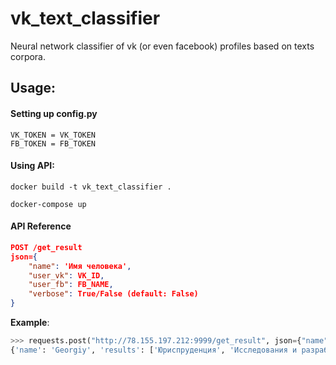 # vk_text_classifier
Neural network classifier of vk (or even facebook) profiles based on texts corpora.

## Usage:
#### Setting up config.py
```
VK_TOKEN = VK_TOKEN
FB_TOKEN = FB_TOKEN
```

#### Using API:
```
docker build -t vk_text_classifier .

docker-compose up
```

#### API Reference
```json
POST /get_result
json={
	"name": 'Имя человека',
	"user_vk": VK_ID,
	"user_fb": FB_NAME,
	"verbose": True/False (default: False)
}
```

**Example**:
```python
>>> requests.post("http://78.155.197.212:9999/get_result", json={"name": "Georgiy", "user_vk": 134070307}).json()
{'name': 'Georgiy', 'results': ['Юриспруденция', 'Исследования и разработки', 'Благотворительность', 'Инновации и модернизация']}
```
